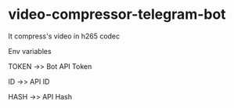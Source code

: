 # video-compressor-telegram-bot

It compress's video in h265 codec

Env variables

TOKEN ->> Bot API Token

ID ->> API ID

HASH ->> API Hash
